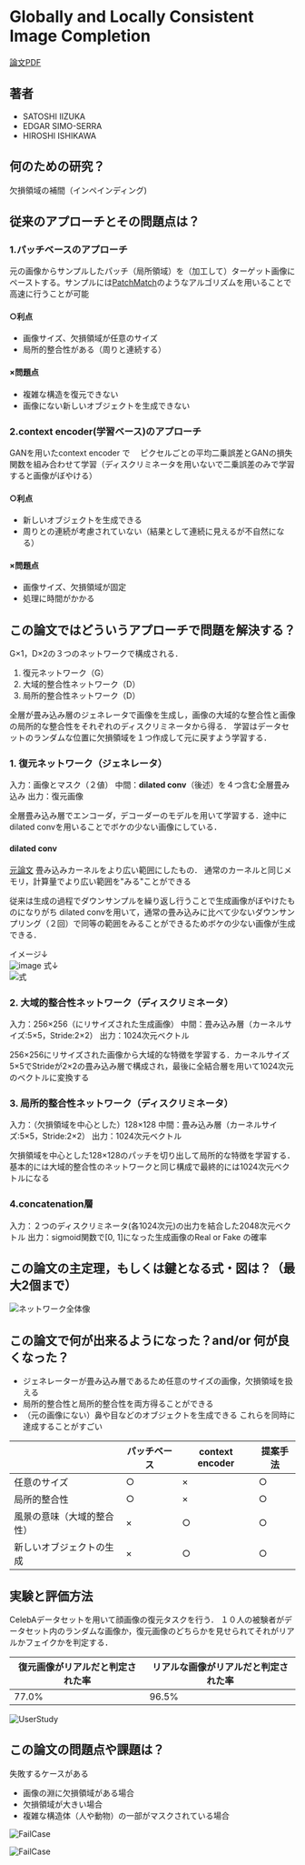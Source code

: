 # Globally and Locally Consistent Image Completion

[論文PDF](http://iizuka.cs.tsukuba.ac.jp/projects/completion/data/completion_sig2017.pdf)

## 著者
- SATOSHI IIZUKA
- EDGAR SIMO-SERRA
- HIROSHI ISHIKAWA

## 何のための研究？
欠損領域の補間（インペインディング)


## 従来のアプローチとその問題点は？
### 1.パッチベースのアプローチ
元の画像からサンプルしたパッチ（局所領域）を（加工して）ターゲット画像にペーストする。サンプルには[PatchMatch](https://gfx.cs.princeton.edu/gfx/pubs/Barnes_2009_PAR/patchmatch.pdf)のようなアルゴリズムを用いることで高速に行うことが可能

#### ○利点
* 画像サイズ、欠損領域が任意のサイズ
* 局所的整合性がある（周りと連続する）

#### ×問題点
* 複雑な構造を復元できない
* 画像にない新しいオブジェクトを生成できない

### 2.context encoder(学習ベース)のアプローチ

GANを用いたcontext encoder で　
ピクセルごとの平均二乗誤差とGANの損失関数を組み合わせて学習（ディスクリミネータを用いないで二乗誤差のみで学習すると画像がぼやける）
#### ○利点
* 新しいオブジェクトを生成できる
* 周りとの連続が考慮されていない（結果として連続に見えるが不自然になる）

#### ×問題点
* 画像サイズ、欠損領域が固定
* 処理に時間がかかる


## この論文ではどういうアプローチで問題を解決する？

G×1，D×2の３つのネットワークで構成される．
1. 復元ネットワーク（G）
2. 大域的整合性ネットワーク（D）
3. 局所的整合性ネットワーク（D）

全層が畳み込み層のジェネレータで画像を生成し，画像の大域的な整合性と画像の局所的な整合性をそれぞれのディスクリミネータから得る．
学習はデータセットのランダムな位置に欠損領域を１つ作成して元に戻すよう学習する．

### 1. 復元ネットワーク（ジェネレータ）
入力：画像とマスク（２値）
中間：**dilated conv**（後述）を４つ含む全層畳み込み
出力：復元画像

全層畳み込み層でエンコーダ，デコーダーのモデルを用いて学習する．途中にdilated convを用いることでボケの少ない画像にしている．

#### dilated conv
[元論文](https://arxiv.org/abs/1511.07122)
畳み込みカーネルをより広い範囲にしたもの．
通常のカーネルと同じメモリ，計算量でより広い範囲を"みる"ことができる

従来は生成の過程でダウンサンプルを繰り返し行うことで生成画像がぼやけたものになりがち
dilated convを用いて，通常の畳み込みに比べて少ないダウンサンプリング（２回）で同等の範囲をみることができるためボケの少ない画像が生成できる．

イメージ↓  
![image](https://user-images.githubusercontent.com/60776249/80814319-9ffbe780-8c06-11ea-965a-07dd2a2d77d1.png)
式↓  
![式](https://user-images.githubusercontent.com/60776249/80814624-2c0e0f00-8c07-11ea-96a0-c466119b103e.png)

### 2. 大域的整合性ネットワーク（ディスクリミネータ）
入力：256×256（にリサイズされた生成画像）
中間：畳み込み層（カーネルサイズ:5×5，Stride:2×2）
出力：1024次元ベクトル

256×256にリサイズされた画像から大域的な特徴を学習する．カーネルサイズ5×5でStrideが2×2の畳み込み層で構成され，最後に全結合層を用いて1024次元のベクトルに変換する


### 3. 局所的整合性ネットワーク（ディスクリミネータ）
入力：（欠損領域を中心とした）128×128
中間：畳み込み層（カーネルサイズ:5×5，Stride:2×2）
出力：1024次元ベクトル

欠損領域を中心とした128×128のパッチを切り出して局所的な特徴を学習する．基本的には大域的整合性のネットワークと同じ構成で最終的には1024次元ベクトルになる

### 4.concatenation層
入力：２つのディスクリミネータ(各1024次元)の出力を結合した2048次元ベクトル
出力：sigmoid関数で[0, 1]になった生成画像のReal or Fake の確率

## この論文の主定理，もしくは鍵となる式・図は？（最大2個まで）

![ネットワーク全体像](https://user-images.githubusercontent.com/60776249/80808970-b05a9500-8bfb-11ea-99bd-976dd3fd8e09.png)


## この論文で何が出来るようになった？and/or 何が良くなった？　
* ジェネレーターが畳み込み層であるため任意のサイズの画像，欠損領域を扱える
* 局所的整合性と局所的整合性を両方得ることができる
* （元の画像にない）鼻や目などのオブジェクトを生成できる
これらを同時に達成することがすごい

|                            | パッチベース | context encoder | 提案手法 |
|----------------------------|--------------|-----------------|----------|
| 任意のサイズ               | ○            | ×               | ○        |
| 局所的整合性               | ○            | ×               | ○        |
| 風景の意味（大域的整合性） | ×            | ○               | ○        |
| 新しいオブジェクトの生成   | ×            | ○               | ○        |

## 実験と評価方法
CelebAデータセットを用いて顔画像の復元タスクを行う．
１０人の被験者がデータセット内のランダムな画像か，復元画像のどちらかを見せられてそれがリアルかフェイクかを判定する．

| 復元画像がリアルだと判定された率 | リアルな画像がリアルだと判定された率 |
|----------------------------------|--------------------------------------|
| 77.0%                            | 96.5%                                |


![UserStudy](https://user-images.githubusercontent.com/60776249/80817859-2c110d80-8c0d-11ea-903d-bb3ad51cfd97.png)

## この論文の問題点や課題は？
失敗するケースがある
* 画像の淵に欠損領域がある場合
* 欠損領域が大きい場合
* 複雑な構造体（人や動物）の一部がマスクされている場合  

![FailCase](https://user-images.githubusercontent.com/60776249/80818660-95455080-8c0e-11ea-8f66-629fef9678e9.png)

![FailCase](https://user-images.githubusercontent.com/60776249/80818793-c6be1c00-8c0e-11ea-920b-b89f813c4b23.png)
